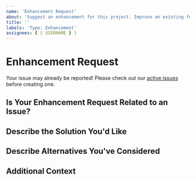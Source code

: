 ```yaml
---
name: 'Enhancement Request'
about: 'Suggest an enhancement for this project. Improve an existing feature'
title: ''
labels: 'Type: Enhancement'
assignees: { { USERNAME } }
---
```


# Enhancement Request

Your issue may already be reported!
Please check out our [active issues](https://github.com/{{REPOSITORY}}/issues) before creating one.

## Is Your Enhancement Request Related to an Issue?

<!--
If yes, provide a clear and concise description of what the problem is
E.g.:
  Issue #
  I'm always frustrated when...
-->

## Describe the Solution You'd Like

<!--
A clear and concise description of what you'd like
-->

## Describe Alternatives You've Considered

<!--
A clear and concise description of other alternatives you have considered
-->

## Additional Context

<!--
Any other extra context or information
-->
